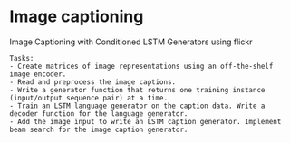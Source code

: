 # Image captioning
Image Captioning with Conditioned LSTM Generators using flickr
```
Tasks:
- Create matrices of image representations using an off-the-shelf image encoder.
- Read and preprocess the image captions.
- Write a generator function that returns one training instance (input/output sequence pair) at a time.
- Train an LSTM language generator on the caption data. Write a decoder function for the language generator.
- Add the image input to write an LSTM caption generator. Implement beam search for the image caption generator.
```

